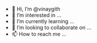 - 👋 Hi, I’m @vinaygith
- 👀 I’m interested in ...
- 🌱 I’m currently learning ...
- 💞️ I’m looking to collaborate on ...
- 📫 How to reach me ...

<!---
vinaygith/vinaygith is a ✨ special ✨ repository because its `README.md` (this file) appears on your GitHub profile.
You can click the Preview link to take a look at your changes.
--->
